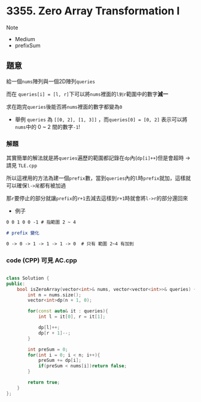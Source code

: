# 3355. Zero Array Transformation I


>[!note]
>- Medium
>- prefixSum

## 題意

給一個`nums`陣列與一個2D陣列`queries`

而在 `queries[i] = [l, r]`下可以將`nums`裡面的`l到r`範圍中的數字**減一**

求在跑完`queries`後能否將`nums`裡面的數字都變為`0`


- 舉例 `queries` 為 `[[0, 2], [1, 3]]` ，而`queries[0] = [0, 2]` 表示可以將 `nums`中的 0 ~ 2 間的數字`-1`!


### 解題

其實簡單的解法就是將`queries`遍歷的範圍都記錄在`dp`內(`dp[i]++`)但是會超時 -> 請見 `TLE.cpp`

所以這裡用的方法為建一個`prefix`數，當到`queries`內的`l`時`prefix`就加，這樣就可以確保`l->尾`都有被加過

那`r`要停止的部分就讓`prefix`的`r+1`去減去這樣到`r+1`時就會將`l->r`的部分還回來



- 例子

```md
0 0 1 0 0 -1 # 指範圍 2 ~ 4

# prefix 變化

0 -> 0 -> 1 -> 1 -> 1 -> 0  # 只有 範圍 2~4 有加到
```



### code (CPP) 可見 AC.cpp


```cpp

class Solution {
public:
    bool isZeroArray(vector<int>& nums, vector<vector<int>>& queries) {
        int n = nums.size();
        vector<int>dp(n + 1, 0);

        for(const auto& it : queries){
            int l = it[0], r = it[1];

            dp[l]++;
            dp[r + 1]--;
        }

        int preSum = 0;
        for(int i = 0; i < n; i++){
            preSum += dp[i];
            if(preSum < nums[i])return false;
        }

        return true;
    }
};
```
